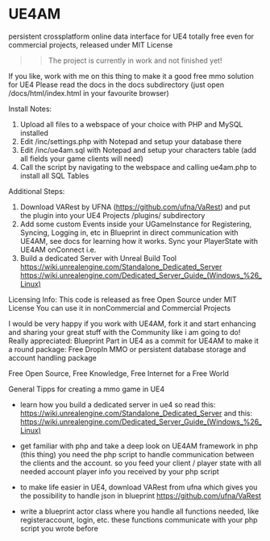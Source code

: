 # UE4AM
persistent crossplatform online data interface for UE4
totally free even for commercial projects, released under MIT License

>> The project is currently in work and not finished yet! 

If you like, work with me on this thing to make it a good free mmo solution for UE4
Please read the docs in the docs subdirectory (just open /docs/html/index.html in your favourite browser)


Install Notes:

1. Upload all files to a webspace of your choice with PHP and MySQL installed
2. Edit /inc/settings.php with Notepad and setup your database there
3. Edit /inc/ue4am.sql with Notepad and setup your characters table (add all fields your game clients will need)
4. Call the script by navigating to the webspace and calling ue4am.php to install all SQL Tables

Additional Steps:

1. Download VARest by UFNA (https://github.com/ufna/VaRest) and put the plugin into your UE4 Projects /plugins/ subdirectory
2. Add some custom Events inside your UGameInstance for Registering, Syncing, Logging in, etc in Blueprint in direct communication with UE4AM, see docs for learning how it works. Sync your PlayerState with UE4AM onConnect i.e.
3. Build a dedicated Server with Unreal Build Tool
https://wiki.unrealengine.com/Standalone_Dedicated_Server
https://wiki.unrealengine.com/Dedicated_Server_Guide_(Windows_%26_Linux)


Licensing Info:
This code is released as free Open Source under MIT License
You can use it in nonCommercial and Commercial Projects


I would be very happy if you work with UE4AM, fork it and start enhancing and sharing your great stuff with the Community like i am going to do!
Really appreciated: Blueprint Part in UE4 as a commit for UE4AM to make it a round package:
Free DropIn MMO or persistent database storage and account handling package

Free Open Source, Free Knowledge, Free Internet for a Free World


General Tipps for creating a mmo game in UE4

- learn how you build a dedicated server in ue4
  so read this: https://wiki.unrealengine.com/Standalone_Dedicated_Server
  and     this: https://wiki.unrealengine.com/Dedicated_Server_Guide_(Windows_%26_Linux)

- get familiar with php and take a deep look on UE4AM framework in php (this thing)
  you need the php script to handle communication between the clients and the account. so you feed your client / player state with all needed account player info you received by your php script

- to make life easier in UE4, download VARest from ufna which gives you the possibility to handle json in blueprint
https://github.com/ufna/VaRest

- write a blueprint actor class where you handle all functions needed, like registeraccount, login, etc. these functions communicate with your php script you wrote before

